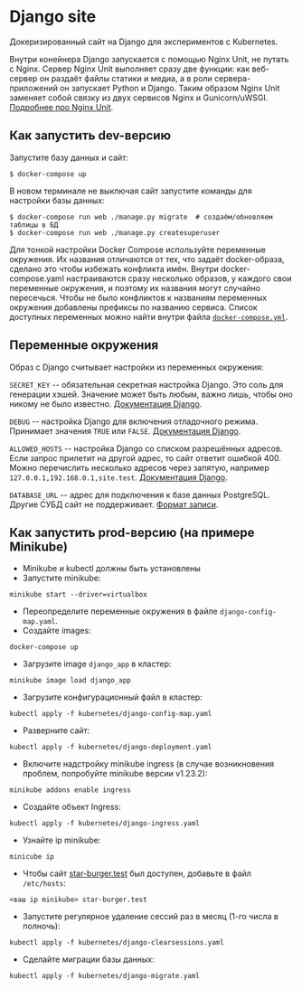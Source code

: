 # Django site

Докеризированный сайт на Django для экспериментов с Kubernetes.

Внутри конейнера Django запускается с помощью Nginx Unit, не путать с Nginx. Сервер Nginx Unit выполняет сразу две функции: как веб-сервер он раздаёт файлы статики и медиа, а в роли сервера-приложений он запускает Python и Django. Таким образом Nginx Unit заменяет собой связку из двух сервисов Nginx и Gunicorn/uWSGI. [Подробнее про Nginx Unit](https://unit.nginx.org/).

## Как запустить dev-версию

Запустите базу данных и сайт:

```shell-session
$ docker-compose up
```

В новом терминале не выключая сайт запустите команды для настройки базы данных:

```shell-session
$ docker-compose run web ./manage.py migrate  # создаём/обновляем таблицы в БД
$ docker-compose run web ./manage.py createsuperuser
```

Для тонкой настройки Docker Compose используйте переменные окружения. Их названия отличаются от тех, что задаёт docker-образа, сделано это чтобы избежать конфликта имён. Внутри docker-compose.yaml настраиваются сразу несколько образов, у каждого свои переменные окружения, и поэтому их названия могут случайно пересечься. Чтобы не было конфликтов к названиям переменных окружения добавлены префиксы по названию сервиса. Список доступных переменных можно найти внутри файла [`docker-compose.yml`](./docker-compose.yml).

## Переменные окружения

Образ с Django считывает настройки из переменных окружения:

`SECRET_KEY` -- обязательная секретная настройка Django. Это соль для генерации хэшей. Значение может быть любым, важно лишь, чтобы оно никому не было известно. [Документация Django](https://docs.djangoproject.com/en/3.2/ref/settings/#secret-key).

`DEBUG` -- настройка Django для включения отладочного режима. Принимает значения `TRUE` или `FALSE`. [Документация Django](https://docs.djangoproject.com/en/3.2/ref/settings/#std:setting-DEBUG).

`ALLOWED_HOSTS` -- настройка Django со списком разрешённых адресов. Если запрос прилетит на другой адрес, то сайт ответит ошибкой 400. Можно перечислить несколько адресов через запятую, например `127.0.0.1,192.168.0.1,site.test`. [Документация Django](https://docs.djangoproject.com/en/3.2/ref/settings/#allowed-hosts).

`DATABASE_URL` -- адрес для подключения к базе данных PostgreSQL. Другие СУБД сайт не поддерживает. [Формат записи](https://github.com/jacobian/dj-database-url#url-schema).

## Как запустить prod-версию (на примере Minikube)
* Minikube и kubectl должны быть установлены
* Запустите minikube:
```commandline
minikube start --driver=virtualbox
```
* Переопределите переменные окружения в файле `django-config-map.yaml`.
* Создайте images:
```commandline
docker-compose up
```
* Загрузите image `django_app` в кластер:
```commandline
minikube image load django_app 
```
* Загрузите конфигурационный файл в кластер:
```commandline
kubectl apply -f kubernetes/django-config-map.yaml
```
* Разверните сайт:
```commandline
kubectl apply -f kubernetes/django-deployment.yaml
```
* Включите надстройку minikube ingress (в случае возникновения проблем, попробуйте minikube версии v1.23.2):
```commandline
minikube addons enable ingress
```
* Создайте объект Ingress:
```commandline
kubectl apply -f kubernetes/django-ingress.yaml
```
* Узнайте ip minikube:
```commandline
minicube ip
```
* Чтобы сайт [star-burger.test](http://star-burger.test) был доступен, добавьте в файл `/etc/hosts`:
```
<ваш ip minikube> star-burger.test
```
* Запустите регулярное удаление сессий раз в месяц (1-го числа в полночь):
```commandline
kubectl apply -f kubernetes/django-clearsessions.yaml
```
* Сделайте миграции базы данных:
```commandline
kubectl apply -f kubernetes/django-migrate.yaml
```